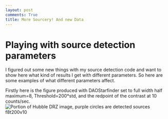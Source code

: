 ```yaml
---
layout: post
comments: True
title: More Sourcery! And new Data
---
```

# Playing with source detection parameters

I figured out some new things with my source detection code and want to show here what kind of results I get with different parameters. So here are some examples of what different parameters affect.

Firstly here is the figure produced with DAOStarfinder set to full width half maximum=8, Threshold=200*std, and the redpoint of the contrast at 10 counts/sec.
![Portion of Hubble DRZ image, purple circles are detected sources f8t200v10]({ewolyror.github.io}/images/sourcefigf8t200v10.png)
